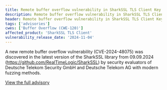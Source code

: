 ```yaml
---
title: Remote buffer overflow vulnerability in SharkSSL TLS Client Key Exchange handshake processing
description: Remote buffer overflow vulnerability in SharkSSL TLS Client Key Exchange handshake processing
header: Remote buffer overflow vulnerability in SharkSSL TLS Client Key Exchange handshake processing
tags: ['advisories']
cwes: ['Buffer Overflow (CWE-120)']
affected_product: 'SharkSSL TLS Client'
vulnerability_release_date: '2024-11-04'
---
```


A new remote buffer overflow vulnerability (CVE-2024-48075) was discovered in the latest version of the SharkSSL library from 09.09.2024 (https://github.com/RealTimeLogic/SharkSSL) by security evaluators of Deutsche Telekom Security GmbH and Deutsche Telekom AG with modern fuzzing methods.

[View the full advisory](/assets/advisories/dl-241104-cve-2024-48075-data.pdf)